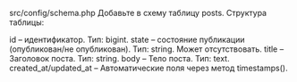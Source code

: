 src/config/schema.php
Добавьте в схему таблицу posts. Структура таблицы:

id – идентификатор. Тип: bigint.
state – состояние публикации (опубликован/не опубликован). Тип: string. Может отсутствовать.
title – Заголовок поста. Тип: string.
body – Тело поста. Тип: text.
created_at/updated_at – Автоматические поля через метод timestamps().